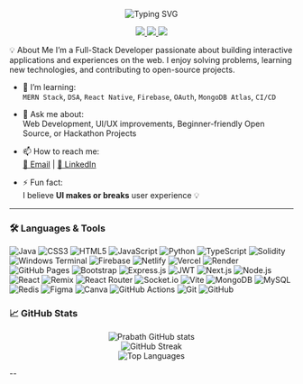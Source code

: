 
<p align="center"> 
  <img src="https://readme-typing-svg.demolab.com?font=Fira+Code&pause=1000&color=000000&center=true&width=435&lines=Hi+%F0%9F%91%8B%2C+I'm+Prabath+VSV;A+Passionate+Full-Stack+Developer;Building+Tech+with+Love+%E2%9D%A4%EF%B8%8F" alt="Typing SVG" /> 
</p> 

<p align="center"> 
  <a href="https://www.linkedin.com/in/meet-prabhath-vemulakonda" target="_blank"> 
    <img src="https://img.shields.io/badge/LinkedIn-0077B5?style=for-the-badge&logo=linkedin&logoColor=white" /> 
  </a> 
  
  <a href="mailto:prabhathvsv@gmail.com"> 
    <img src="https://img.shields.io/badge/Email-D14836?style=for-the-badge&logo=gmail&logoColor=white" /> 
  </a> 
  
  <a href="https://github.com/Prabathvsv"> 
    <img src="https://img.shields.io/badge/GitHub-181717?style=for-the-badge&logo=github&logoColor=white" /> 
  </a> 
</p>

💡 About Me
I’m a Full-Stack Developer passionate about building interactive applications and experiences on the web. I enjoy solving problems, learning new technologies, and contributing to open-source projects.

- 🌱 I’m learning:  
  `MERN Stack`, `DSA`, `React Native`, `Firebase`, `OAuth`, `MongoDB Atlas`, `CI/CD`

- 💬 Ask me about:  
  Web Development, UI/UX improvements, Beginner-friendly Open Source, or Hackathon Projects

- 📫 How to reach me:  
  [📧 Email](mailto:prabhathvsv@gmail.com) | [📱 LinkedIn](https://www.linkedin.com/in/meet-prabhath-vemulakonda)

- ⚡ Fun fact:  
  I believe **UI makes or breaks** user experience 💡

---

### 🛠️ Languages & Tools
![Java](https://img.shields.io/badge/Java-007396?style=for-the-badge&logo=java&logoColor=white)
![CSS3](https://img.shields.io/badge/CSS3-1572B6?style=for-the-badge&logo=css3&logoColor=white)
![HTML5](https://img.shields.io/badge/HTML5-E34F26?style=for-the-badge&logo=html5&logoColor=white)
![JavaScript](https://img.shields.io/badge/JavaScript-F7DF1E?style=for-the-badge&logo=javascript&logoColor=black)
![Python](https://img.shields.io/badge/Python-3776AB?style=for-the-badge&logo=python&logoColor=white)
![TypeScript](https://img.shields.io/badge/TypeScript-3178C6?style=for-the-badge&logo=typescript&logoColor=white)
![Solidity](https://img.shields.io/badge/Solidity-363636?style=for-the-badge&logo=solidity&logoColor=white)
![Windows Terminal](https://img.shields.io/badge/Windows%20Terminal-4D4D4D?style=for-the-badge&logo=windows-terminal&logoColor=white)
![Firebase](https://img.shields.io/badge/Firebase-FFCA28?style=for-the-badge&logo=firebase&logoColor=black)
![Netlify](https://img.shields.io/badge/Netlify-00C7B7?style=for-the-badge&logo=netlify&logoColor=white)
![Vercel](https://img.shields.io/badge/Vercel-000000?style=for-the-badge&logo=vercel&logoColor=white)
![Render](https://img.shields.io/badge/Render-46E3B7?style=for-the-badge&logo=render&logoColor=white)
![GitHub Pages](https://img.shields.io/badge/GitHub%20Pages-222222?style=for-the-badge&logo=github&logoColor=white)
![Bootstrap](https://img.shields.io/badge/Bootstrap-7952B3?style=for-the-badge&logo=bootstrap&logoColor=white)
![Express.js](https://img.shields.io/badge/Express.js-000000?style=for-the-badge&logo=express&logoColor=white)
![JWT](https://img.shields.io/badge/JWT-000000?style=for-the-badge&logo=jsonwebtokens&logoColor=white)
![Next.js](https://img.shields.io/badge/Next.js-000000?style=for-the-badge&logo=next.js&logoColor=white)
![Node.js](https://img.shields.io/badge/Node.js-339933?style=for-the-badge&logo=node.js&logoColor=white)
![React](https://img.shields.io/badge/React-61DAFB?style=for-the-badge&logo=react&logoColor=black)
![Remix](https://img.shields.io/badge/Remix-000000?style=for-the-badge&logo=remix&logoColor=white)
![React Router](https://img.shields.io/badge/React%20Router-CA4245?style=for-the-badge&logo=react-router&logoColor=white)
![Socket.io](https://img.shields.io/badge/Socket.io-010101?style=for-the-badge&logo=socket.io&logoColor=white)
![Vite](https://img.shields.io/badge/Vite-646CFF?style=for-the-badge&logo=vite&logoColor=white)
![MongoDB](https://img.shields.io/badge/MongoDB-47A248?style=for-the-badge&logo=mongodb&logoColor=white)
![MySQL](https://img.shields.io/badge/MySQL-4479A1?style=for-the-badge&logo=mysql&logoColor=white)
![Redis](https://img.shields.io/badge/Redis-DC382D?style=for-the-badge&logo=redis&logoColor=white)
![Figma](https://img.shields.io/badge/Figma-F24E1E?style=for-the-badge&logo=figma&logoColor=white)
![Canva](https://img.shields.io/badge/Canva-00C4CC?style=for-the-badge&logo=canva&logoColor=white)
![GitHub Actions](https://img.shields.io/badge/GitHub%20Actions-2088FF?style=for-the-badge&logo=github-actions&logoColor=white)
![Git](https://img.shields.io/badge/Git-F05032?style=for-the-badge&logo=git&logoColor=white)
![GitHub](https://img.shields.io/badge/GitHub-181717?style=for-the-badge&logo=github&logoColor=white)

### 📈 GitHub Stats

<p align="center">
  <img src="https://github-readme-stats.vercel.app/api?username=Prabathvsv&show_icons=true&theme=radical" alt="Prabath GitHub stats" />
  <br>
  <img src="https://github-readme-streak-stats.herokuapp.com?user=Prabathvsv&theme=radical&hide_border=true" alt="GitHub Streak" />
  <br>
  <img src="https://github-readme-stats.vercel.app/api/top-langs/?username=Prabathvsv&layout=compact&theme=radical" alt="Top Languages" />
</p>

--
